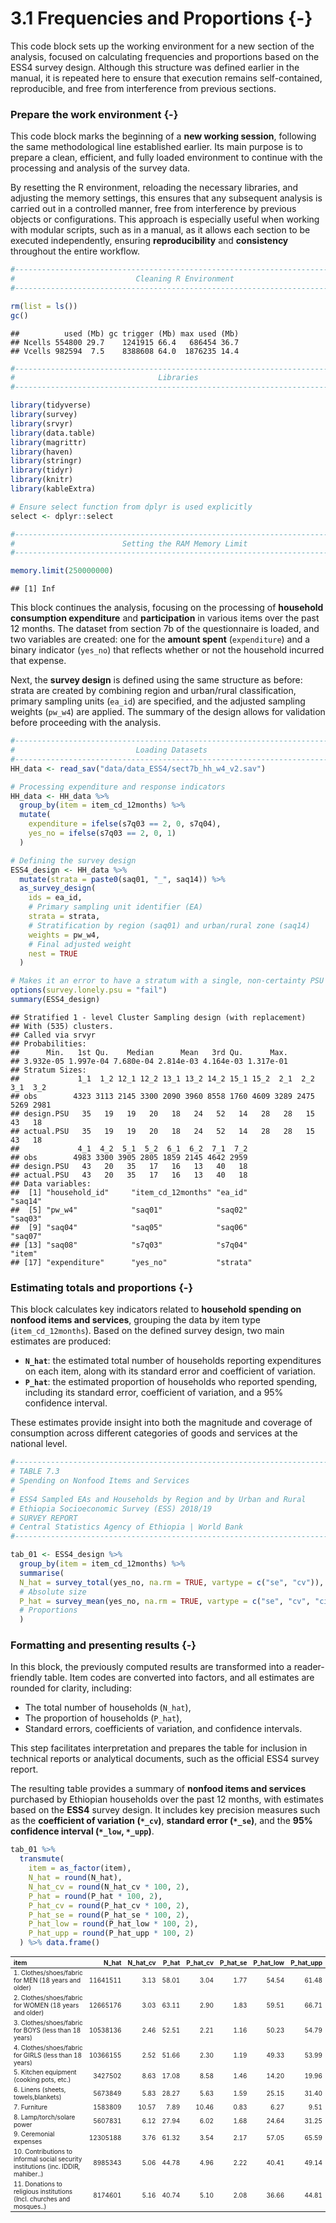 

# 3.1 Frequencies and Proportions {-}

This code block sets up the working environment for a new section of the analysis, focused on calculating frequencies and proportions based on the ESS4 survey design. Although this structure was defined earlier in the manual, it is repeated here to ensure that execution remains self-contained, reproducible, and free from interference from previous sections.

### Prepare the work environment {-}

This code block marks the beginning of a **new working session**, following the same methodological line established earlier. Its main purpose is to prepare a clean, efficient, and fully loaded environment to continue with the processing and analysis of the survey data.  

By resetting the R environment, reloading the necessary libraries, and adjusting the memory settings, this ensures that any subsequent analysis is carried out in a controlled manner, free from interference by previous objects or configurations. This approach is especially useful when working with modular scripts, such as in a manual, as it allows each section to be executed independently, ensuring **reproducibility** and **consistency** throughout the entire workflow.


``` r
#------------------------------------------------------------------------------#
#                           Cleaning R Environment                             #
#------------------------------------------------------------------------------#

rm(list = ls())
gc()
```

```
##          used (Mb) gc trigger (Mb) max used (Mb)
## Ncells 554800 29.7    1241915 66.4   686454 36.7
## Vcells 982594  7.5    8388608 64.0  1876235 14.4
```

``` r
#------------------------------------------------------------------------------#
#                                Libraries                                     #
#------------------------------------------------------------------------------#

library(tidyverse)
library(survey)
library(srvyr)
library(data.table)
library(magrittr)
library(haven)
library(stringr)
library(tidyr)
library(knitr)
library(kableExtra)

# Ensure select function from dplyr is used explicitly
select <- dplyr::select

#------------------------------------------------------------------------------#
#                        Setting the RAM Memory Limit                          #
#------------------------------------------------------------------------------#

memory.limit(250000000)
```

```
## [1] Inf
```


This block continues the analysis, focusing on the processing of **household consumption expenditure** and **participation** in various items over the past 12 months. The dataset from section 7b of the questionnaire is loaded, and two variables are created: one for the **amount spent** (`expenditure`) and a binary indicator (`yes_no`) that reflects whether or not the household incurred that expense.  

Next, the **survey design** is defined using the same structure as before: strata are created by combining region and urban/rural classification, primary sampling units (`ea_id`) are specified, and the adjusted sampling weights (`pw_w4`) are applied. The summary of the design allows for validation before proceeding with the analysis.



``` r
#------------------------------------------------------------------------------#
#                           Loading Datasets                                   #
#------------------------------------------------------------------------------#
HH_data <- read_sav("data/data_ESS4/sect7b_hh_w4_v2.sav")

# Processing expenditure and response indicators
HH_data <- HH_data %>%
  group_by(item = item_cd_12months) %>%
  mutate(
    expenditure = ifelse(s7q03 == 2, 0, s7q04),
    yes_no = ifelse(s7q03 == 2, 0, 1)
  )

# Defining the survey design
ESS4_design <- HH_data %>%
  mutate(strata = paste0(saq01, "_", saq14)) %>%
  as_survey_design(
    ids = ea_id,
    # Primary sampling unit identifier (EA)
    strata = strata,
    # Stratification by region (saq01) and urban/rural zone (saq14)
    weights = pw_w4,
    # Final adjusted weight
    nest = TRUE
  )

# Makes it an error to have a stratum with a single, non-certainty PSU
options(survey.lonely.psu = "fail") 
summary(ESS4_design)
```

```
## Stratified 1 - level Cluster Sampling design (with replacement)
## With (535) clusters.
## Called via srvyr
## Probabilities:
##      Min.   1st Qu.    Median      Mean   3rd Qu.      Max. 
## 3.932e-05 1.997e-04 7.680e-04 2.814e-03 4.164e-03 1.317e-01 
## Stratum Sizes: 
##             1_1  1_2 12_1 12_2 13_1 13_2 14_2 15_1 15_2  2_1  2_2  3_1  3_2
## obs        4323 3113 2145 3300 2090 3960 8558 1760 4609 3289 2475 5269 2981
## design.PSU   35   19   19   20   18   24   52   14   28   28   15   43   18
## actual.PSU   35   19   19   20   18   24   52   14   28   28   15   43   18
##             4_1  4_2  5_1  5_2  6_1  6_2  7_1  7_2
## obs        4983 3300 3905 2805 1859 2145 4642 2959
## design.PSU   43   20   35   17   16   13   40   18
## actual.PSU   43   20   35   17   16   13   40   18
## Data variables:
##  [1] "household_id"     "item_cd_12months" "ea_id"            "saq14"           
##  [5] "pw_w4"            "saq01"            "saq02"            "saq03"           
##  [9] "saq04"            "saq05"            "saq06"            "saq07"           
## [13] "saq08"            "s7q03"            "s7q04"            "item"            
## [17] "expenditure"      "yes_no"           "strata"
```


### Estimating totals and proportions {-}

This block calculates key indicators related to **household spending on nonfood items and services**, grouping the data by item type (`item_cd_12months`). Based on the defined survey design, two main estimates are produced:  

- **`N_hat`**: the estimated total number of households reporting expenditures on each item, along with its standard error and coefficient of variation.  
- **`P_hat`**: the estimated proportion of households who reported spending, including its standard error, coefficient of variation, and a 95% confidence interval.  

These estimates provide insight into both the magnitude and coverage of consumption across different categories of goods and services at the national level.



``` r
#------------------------------------------------------------------------------#
# TABLE 7.3
# Spending on Nonfood Items and Services
#
# ESS4 Sampled EAs and Households by Region and by Urban and Rural  
# Ethiopia Socioeconomic Survey (ESS) 2018/19
# SURVEY REPORT
# Central Statistics Agency of Ethiopia | World Bank
#------------------------------------------------------------------------------#

tab_01 <- ESS4_design %>%
  group_by(item = item_cd_12months) %>%
  summarise(
  N_hat = survey_total(yes_no, na.rm = TRUE, vartype = c("se", "cv")),
  # Absolute size
  P_hat = survey_mean(yes_no, na.rm = TRUE, vartype = c("se", "cv", "ci"))
  # Proportions
  )
```

### Formatting and presenting results {-}

In this block, the previously computed results are transformed into a reader-friendly table. Item codes are converted into factors, and all estimates are rounded for clarity, including:  
- The total number of households (`N_hat`),  
- The proportion of households (`P_hat`),  
- Standard errors, coefficients of variation, and confidence intervals.  

This step facilitates interpretation and prepares the table for inclusion in technical reports or analytical documents, such as the official ESS4 survey report.

The resulting table provides a summary of **nonfood items and services** purchased by Ethiopian households over the past 12 months, with estimates based on the **ESS4** survey design. It includes key precision measures such as the **coefficient of variation (`*_cv`)**, **standard error (`*_se`)**, and the **95% confidence interval (`*_low`, `*_upp`)**.



``` r
tab_01 %>%
  transmute(
    item = as_factor(item),
    N_hat = round(N_hat),
    N_hat_cv = round(N_hat_cv * 100, 2),
    P_hat = round(P_hat * 100, 2),
    P_hat_cv = round(P_hat_cv * 100, 2),
    P_hat_se = round(P_hat_se * 100, 2),
    P_hat_low = round(P_hat_low * 100, 2),
    P_hat_upp = round(P_hat_upp * 100, 2)
  ) %>% data.frame()
```


<table class="table" style="font-size: 10px; width: auto !important; margin-left: auto; margin-right: auto;">
 <thead>
  <tr>
   <th style="text-align:left;"> item </th>
   <th style="text-align:right;"> N_hat </th>
   <th style="text-align:right;"> N_hat_cv </th>
   <th style="text-align:right;"> P_hat </th>
   <th style="text-align:right;"> P_hat_cv </th>
   <th style="text-align:right;"> P_hat_se </th>
   <th style="text-align:right;"> P_hat_low </th>
   <th style="text-align:right;"> P_hat_upp </th>
  </tr>
 </thead>
<tbody>
  <tr>
   <td style="text-align:left;"> 1. Clothes/shoes/fabric for MEN (18 years and older) </td>
   <td style="text-align:right;"> 11641511 </td>
   <td style="text-align:right;"> 3.13 </td>
   <td style="text-align:right;"> 58.01 </td>
   <td style="text-align:right;"> 3.04 </td>
   <td style="text-align:right;"> 1.77 </td>
   <td style="text-align:right;"> 54.54 </td>
   <td style="text-align:right;"> 61.48 </td>
  </tr>
  <tr>
   <td style="text-align:left;"> 2. Clothes/shoes/fabric for WOMEN (18 years and older) </td>
   <td style="text-align:right;"> 12665176 </td>
   <td style="text-align:right;"> 3.03 </td>
   <td style="text-align:right;"> 63.11 </td>
   <td style="text-align:right;"> 2.90 </td>
   <td style="text-align:right;"> 1.83 </td>
   <td style="text-align:right;"> 59.51 </td>
   <td style="text-align:right;"> 66.71 </td>
  </tr>
  <tr>
   <td style="text-align:left;"> 3. Clothes/shoes/fabric for BOYS (less than 18 years) </td>
   <td style="text-align:right;"> 10538136 </td>
   <td style="text-align:right;"> 2.46 </td>
   <td style="text-align:right;"> 52.51 </td>
   <td style="text-align:right;"> 2.21 </td>
   <td style="text-align:right;"> 1.16 </td>
   <td style="text-align:right;"> 50.23 </td>
   <td style="text-align:right;"> 54.79 </td>
  </tr>
  <tr>
   <td style="text-align:left;"> 4. Clothes/shoes/fabric for GIRLS (less than 18 years) </td>
   <td style="text-align:right;"> 10366155 </td>
   <td style="text-align:right;"> 2.52 </td>
   <td style="text-align:right;"> 51.66 </td>
   <td style="text-align:right;"> 2.30 </td>
   <td style="text-align:right;"> 1.19 </td>
   <td style="text-align:right;"> 49.33 </td>
   <td style="text-align:right;"> 53.99 </td>
  </tr>
  <tr>
   <td style="text-align:left;"> 5. Kitchen equipment (cooking pots, etc.) </td>
   <td style="text-align:right;"> 3427502 </td>
   <td style="text-align:right;"> 8.63 </td>
   <td style="text-align:right;"> 17.08 </td>
   <td style="text-align:right;"> 8.58 </td>
   <td style="text-align:right;"> 1.46 </td>
   <td style="text-align:right;"> 14.20 </td>
   <td style="text-align:right;"> 19.96 </td>
  </tr>
  <tr>
   <td style="text-align:left;"> 6. Linens (sheets, towels,blankets) </td>
   <td style="text-align:right;"> 5673849 </td>
   <td style="text-align:right;"> 5.83 </td>
   <td style="text-align:right;"> 28.27 </td>
   <td style="text-align:right;"> 5.63 </td>
   <td style="text-align:right;"> 1.59 </td>
   <td style="text-align:right;"> 25.15 </td>
   <td style="text-align:right;"> 31.40 </td>
  </tr>
  <tr>
   <td style="text-align:left;"> 7. Furniture </td>
   <td style="text-align:right;"> 1583809 </td>
   <td style="text-align:right;"> 10.57 </td>
   <td style="text-align:right;"> 7.89 </td>
   <td style="text-align:right;"> 10.46 </td>
   <td style="text-align:right;"> 0.83 </td>
   <td style="text-align:right;"> 6.27 </td>
   <td style="text-align:right;"> 9.51 </td>
  </tr>
  <tr>
   <td style="text-align:left;"> 8. Lamp/torch/solare power </td>
   <td style="text-align:right;"> 5607831 </td>
   <td style="text-align:right;"> 6.12 </td>
   <td style="text-align:right;"> 27.94 </td>
   <td style="text-align:right;"> 6.02 </td>
   <td style="text-align:right;"> 1.68 </td>
   <td style="text-align:right;"> 24.64 </td>
   <td style="text-align:right;"> 31.25 </td>
  </tr>
  <tr>
   <td style="text-align:left;"> 9. Ceremonial expenses </td>
   <td style="text-align:right;"> 12305188 </td>
   <td style="text-align:right;"> 3.76 </td>
   <td style="text-align:right;"> 61.32 </td>
   <td style="text-align:right;"> 3.54 </td>
   <td style="text-align:right;"> 2.17 </td>
   <td style="text-align:right;"> 57.05 </td>
   <td style="text-align:right;"> 65.59 </td>
  </tr>
  <tr>
   <td style="text-align:left;"> 10. Contributions to informal social security institutions (inc. IDDIR, mahiber..) </td>
   <td style="text-align:right;"> 8985343 </td>
   <td style="text-align:right;"> 5.06 </td>
   <td style="text-align:right;"> 44.78 </td>
   <td style="text-align:right;"> 4.96 </td>
   <td style="text-align:right;"> 2.22 </td>
   <td style="text-align:right;"> 40.41 </td>
   <td style="text-align:right;"> 49.14 </td>
  </tr>
  <tr>
   <td style="text-align:left;"> 11. Donations to religious institutions (Incl. churches and mosques..) </td>
   <td style="text-align:right;"> 8174601 </td>
   <td style="text-align:right;"> 5.16 </td>
   <td style="text-align:right;"> 40.74 </td>
   <td style="text-align:right;"> 5.10 </td>
   <td style="text-align:right;"> 2.08 </td>
   <td style="text-align:right;"> 36.66 </td>
   <td style="text-align:right;"> 44.81 </td>
  </tr>
</tbody>
</table>




